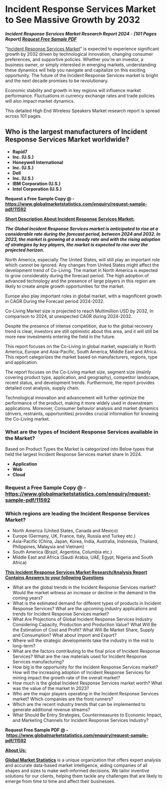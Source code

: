 <h1>Incident Response Services Market to See Massive Growth by 2032</h1>
<p><em><strong>Incident Response Services Market Research Report 2024</strong></em>&nbsp;-&nbsp;<em><strong>[101 Pages Report] </strong></em><em><strong><a href="https://www.globalmarketstatistics.com/enquiry/request-sample-pdf/11592">Request Free Sample PDF</a></strong></em></p>
<p>"<a href="https://www.globalmarketstatistics.com/market-reports/incident-response-services-market-11592">Incident Response Services Market</a>" is expected to experience significant growth by 2032 driven by technological innovation, changing consumer preferences, and supportive policies. Whether you're an investor, a business owner, or simply interested in emerging markets, understanding these dynamics will help you navigate and capitalize on this exciting opportunity. The future of the&nbsp;Incident Response Services market is bright and the next decade promises to be revolutionary.</p>
<p>Economic stability and growth in key regions will influence market performance. Fluctuations in currency exchange rates and trade policies will also impact market dynamics.</p>
<p>This detailed&nbsp;High End Wireless Speakers Market research report is spread across 101 pages.</p>
<h2><strong>Who is the largest manufacturers of Incident Response Services Market worldwide?</strong></h2>
<ul>
<li><strong>Rapid7</strong></li>
<li><strong>Inc. (U.S.)</strong></li>
<li><strong>Honeywell International</strong></li>
<li><strong>Inc. (U.S.)</strong></li>
<li><strong>Dell</strong></li>
<li><strong>Inc. (U.S.)</strong></li>
<li><strong>IBM Corporation (U.S.)</strong></li>
<li><strong>Intel Corporation (U.S.)</strong></li>
</ul>
<p><strong>Request a Free Sample Copy @ - <a href="https://www.globalmarketstatistics.com/enquiry/request-sample-pdf/11592">https://www.globalmarketstatistics.com/enquiry/request-sample-pdf/11592</a></strong></p>
<p><strong><u>Short Description About Incident Response Services Market:</u></strong></p>
<p><strong><em>The Global Incident Response Services market is anticipated to rise at a considerable rate during the forecast period, between 2024 and 2032. In 2023, the market is growing at a steady rate and with the rising adoption of strategies by key players, the market is expected to rise over the projected horizon.</em></strong></p>
<p>North America, especially The United States, will still play an important role which cannot be ignored. Any changes from United States might affect the development trend of Co-Living. The market in North America is expected to grow considerably during the forecast period. The high adoption of advanced technology and the presence of large players in this region are likely to create ample growth opportunities for the market.</p>
<p>Europe also play important roles in global market, with a magnificent growth in CAGR During the Forecast period 2024-2032.</p>
<p>Co-Living Market size is projected to reach Multimillion USD by 2032, In comparison to 2024, at unexpected CAGR during 2024-2032.</p>
<p>Despite the presence of intense competition, due to the global recovery trend is clear, investors are still optimistic about this area, and it will still be more new investments entering the field in the future.</p>
<p>This report focuses on the Co-Living in global market, especially in North America, Europe and Asia-Pacific, South America, Middle East and Africa. This report categorizes the market based on manufacturers, regions, type and application.</p>
<p>The report focuses on the Co-Living market size, segment size (mainly covering product type, application, and geography), competitor landscape, recent status, and development trends. Furthermore, the report provides detailed cost analysis, supply chain.</p>
<p>Technological innovation and advancement will further optimize the performance of the product, making it more widely used in downstream applications. Moreover, Consumer behavior analysis and market dynamics (drivers, restraints, opportunities) provides crucial information for knowing the Co-Living market.</p>
<h3>What are the types of Incident Response Services available in the Market?</h3>
<p>Based on Product Types the Market is categorized into Below types that held the largest Incident Response Services market share In 2024.</p>
<ul>
<li><strong>Application</strong></li>
<li><strong>Web</strong></li>
<li><strong>Cloud</strong></li>
</ul>
<h3>Request a Free Sample Copy @ - <a href="https://www.globalmarketstatistics.com/enquiry/request-sample-pdf/11592">https://www.globalmarketstatistics.com/enquiry/request-sample-pdf/11592</a></h3>
<h3>Which regions are leading the Incident Response Services Market?</h3>
<ul>
<li>North America (United States, Canada and Mexico)</li>
<li>Europe (Germany, UK, France, Italy, Russia and Turkey etc.)</li>
<li>Asia-Pacific (China, Japan, Korea, India, Australia, Indonesia, Thailand, Philippines, Malaysia and Vietnam)</li>
<li>South America (Brazil, Argentina, Columbia etc.)</li>
<li>Middle East and Africa (Saudi Arabia, UAE, Egypt, Nigeria and South Africa)</li>
</ul>
<p><strong><u>This Incident Response Services Market Research/Analysis Report Contains Answers to your following Questions</u></strong></p>
<ul>
<li>What are the global trends in the Incident Response Services market? Would the market witness an increase or decline in the demand in the coming years?</li>
<li>What is the estimated demand for different types of products in Incident Response Services? What are the upcoming industry applications and trends for Incident Response Services market?</li>
<li>What Are Projections of Global Incident Response Services Industry Considering Capacity, Production and Production Value? What Will Be the Estimation of Cost and Profit? What Will Be Market Share, Supply and Consumption? What about Import and Export?</li>
<li>Where will the strategic developments take the industry in the mid to long-term?</li>
<li>What are the factors contributing to the final price of Incident Response Services? What are the raw materials used for Incident Response Services manufacturing?</li>
<li>How big is the opportunity for the Incident Response Services market? How will the increasing adoption of Incident Response Services for mining impact the growth rate of the overall market?</li>
<li>How much is the global Incident Response Services market worth? What was the value of the market In 2023?</li>
<li>Who are the major players operating in the Incident Response Services market? Which companies are the front runners?</li>
<li>Which are the recent industry trends that can be implemented to generate additional revenue streams?</li>
<li>What Should Be Entry Strategies, Countermeasures to Economic Impact, and Marketing Channels for Incident Response Services Industry?</li>
</ul>
<p><strong>Request Free Sample PDF @ -&nbsp;<a href="https://www.globalmarketstatistics.com/enquiry/request-sample-pdf/11592">https://www.globalmarketstatistics.com/enquiry/request-sample-pdf/11592</a></strong></p>
<p><strong><u>About Us:</u></strong></p>
<p><strong><a href="https://www.globalmarketstatistics.com/">Global Market Statistics</a></strong> is a unique organization that offers expert analysis and accurate data-based market intelligence, aiding companies of all shapes and sizes to make well-informed decisions. We tailor inventive solutions for our clients, helping them tackle any challenges that are likely to emerge from time to time and affect their businesses.</p>